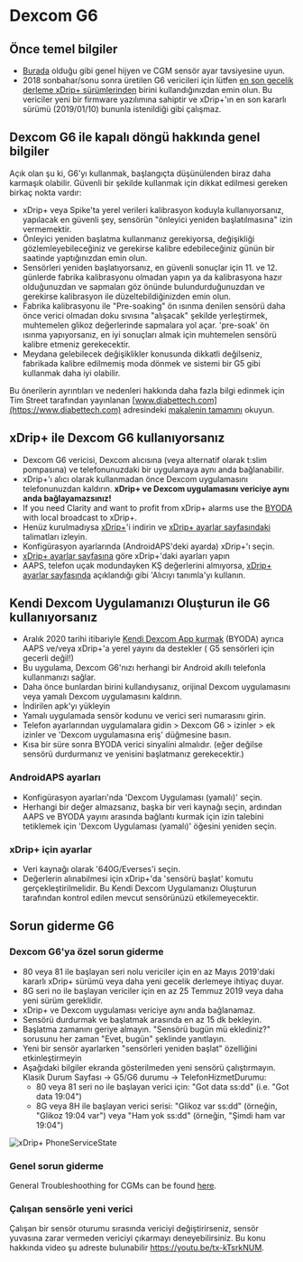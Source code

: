 # Dexcom G6

## Önce temel bilgiler

-   [Burada](../Hardware/GeneralCGMRecommendation.md) olduğu gibi genel hijyen ve CGM sensör ayar tavsiyesine uyun.
-   2018 sonbahar/sonu sonra üretilen G6 vericileri için lütfen [en son gecelik derleme xDrip+ sürümlerinden](https://github.com/NightscoutFoundation/xDrip/releases) birini kullandığınızdan emin olun. Bu vericiler yeni bir firmware yazılımına sahiptir ve xDrip+'ın en son kararlı sürümü (2019/01/10) bununla istenildiği gibi çalışmaz.

## Dexcom G6 ile kapalı döngü hakkında genel bilgiler

Açık olan şu ki, G6'yı kullanmak, başlangıçta düşünülenden biraz daha karmaşık olabilir. Güvenli bir şekilde kullanmak için dikkat edilmesi gereken birkaç nokta vardır:

-   xDrip+ veya Spike'ta yerel verileri kalibrasyon koduyla kullanıyorsanız, yapılacak en güvenli şey, sensörün "önleyici yeniden başlatılmasına" izin vermemektir.
-   Önleyici yeniden başlatma kullanmanız gerekiyorsa, değişikliği gözlemleyebileceğiniz ve gerekirse kalibre edebileceğiniz günün bir saatinde yaptığınızdan emin olun.
-   Sensörleri yeniden başlatıyorsanız, en güvenli sonuçlar için 11. ve 12. günlerde fabrika kalibrasyonu olmadan yapın ya da kalibrasyona hazır olduğunuzdan ve sapmaları göz önünde bulundurduğunuzdan ve gerekirse kalibrasyon ile düzeltebildiğinizden emin olun.
-   Fabrika kalibrasyonu ile "Pre-soaking" ön ısınma denilen sensörü daha önce verici olmadan doku sıvısına "alışacak" şekilde yerleştirmek, muhtemelen glikoz değerlerinde sapmalara yol açar. 'pre-soak' ön ısınma yapıyorsanız, en iyi sonuçları almak için muhtemelen sensörü kalibre etmeniz gerekecektir.
-   Meydana gelebilecek değişiklikler konusunda dikkatli değilseniz, fabrikada kalibre edilmemiş moda dönmek ve sistemi bir G5 gibi kullanmak daha iyi olabilir.

Bu önerilerin ayrıntıları ve nedenleri hakkında daha fazla bilgi edinmek için Tim Street tarafından yayınlanan [www.diabettech.com](https://www.diabettech.com) adresindeki [makalenin tamamını](https://www.diabettech.com/artificial-pancreas/diy-looping-and-cgm/) okuyun.

## xDrip+ ile Dexcom G6 kullanıyorsanız

-   Dexcom G6 vericisi, Dexcom alıcısına (veya alternatif olarak t:slim pompasına) ve telefonunuzdaki bir uygulamaya aynı anda bağlanabilir.
-   xDrip+'ı alıcı olarak kullanmadan önce Dexcom uygulamasını telefonunuzdan kaldırın. **xDrip+ ve Dexcom uygulamasını vericiye aynı anda bağlayamazsınız!**
-   If you need Clarity and want to profit from xDrip+ alarms use the [BYODA](../Hardware/DexcomG6.md#if-using-g6-with-build-your-own-dexcom-app) with local broadcast to xDrip+.
-   Henüz kurulmadıysa [xDrip+](https://github.com/NightscoutFoundation/xDrip)'i indirin ve [xDrip+ ayarlar sayfasındaki](../Configuration/xdrip.md) talimatları izleyin.
-   Konfigürasyon ayarlarında (AndroidAPS'deki ayarda) xDrip+'ı seçin.
-   [xDrip+ ayarlar sayfasına](../Configuration/xdrip.md) göre xDrip+'daki ayarları yapın
-   AAPS, telefon uçak modundayken KŞ değerlerini almıyorsa, [xDrip+ ayarlar sayfasında](../Configuration/xdrip.md) açıklandığı gibi 'Alıcıyı tanımla'yı kullanın.

## Kendi Dexcom Uygulamanızı Oluşturun ile G6 kullanıyorsanız

-   Aralık 2020 tarihi itibariyle [Kendi Dexcom App kurmak](https://docs.google.com/forms/d/e/1FAIpQLScD76G0Y-BlL4tZljaFkjlwuqhT83QlFM5v6ZEfO7gCU98iJQ/viewform?fbzx=2196386787609383750&fbclid=IwAR2aL8Cps1s6W8apUVK-gOqgGpA-McMPJj9Y8emf_P0-_gAsmJs6QwAY-o0) (BYODA) ayrıca AAPS ve/veya xDrip+'a yerel yayını da destekler ( G5 sensörleri için gecerli değil!)
-   Bu uygulama, Dexcom G6'nızı herhangi bir Android akıllı telefonla kullanmanızı sağlar.
-   Daha önce bunlardan birini kullandıysanız, orijinal Dexcom uygulamasını veya yamalı Dexcom uygulamasını kaldırın.
-   İndirilen apk'yı yükleyin
-   Yamalı uygulamada sensör kodunu ve verici seri numarasını girin.
-   Telefon ayarlarından uygulamalara gidin > Dexcom G6 > izinler > ek izinler ve 'Dexcom uygulamasına eriş' düğmesine basın.
-   Kısa bir süre sonra BYODA verici sinyalini almalıdır. (eğer değilse sensörü durdurmanız ve yenisini başlatmanız gerekecektir.)

### AndroidAPS ayarları

-   Konfigürasyon ayarları'nda 'Dexcom Uygulaması (yamalı)' seçin.
-   Herhangi bir değer almazsanız, başka bir veri kaynağı seçin, ardından AAPS ve BYODA yayını arasında bağlantı kurmak için izin talebini tetiklemek için 'Dexcom Uygulaması (yamalı)' öğesini yeniden seçin.

### xDrip+ için ayarlar

-   Veri kaynağı olarak '640G/Everses'i seçin.
-   Değerlerin alınabilmesi için xDrip+'da 'sensörü başlat' komutu gerçekleştirilmelidir. Bu Kendi Dexcom Uygulamanızı Oluşturun tarafından kontrol edilen mevcut sensörünüzü etkilemeyecektir.

## Sorun giderme G6

### Dexcom G6'ya özel sorun giderme

-   80 veya 81 ile başlayan seri nolu vericiler için en az Mayıs 2019'daki kararlı xDrip+ sürümü veya daha yeni gecelik derlemeye ihtiyaç duyar.
-   8G seri no ile başlayan vericiler için en az  25 Temmuz 2019 veya daha yeni sürüm gereklidir.
-   xDrip+ ve Dexcom uygulaması vericiye aynı anda bağlanamaz.
-   Sensörü durdurmak ve başlatmak arasında en az 15 dk bekleyin.
-   Başlatma ​​zamanını geriye almayın. "Sensörü bugün mü eklediniz?" sorusunu her zaman "Evet, bugün" şeklinde yanıtlayın.
-   Yeni bir sensör ayarlarken "sensörleri yeniden başlat" özelliğini etkinleştirmeyin
-   Aşağıdaki bilgiler ekranda gösterilmeden yeni sensörü çalıştırmayın. Klasik Durum Sayfası -> G5/G6 durumu -> TelefonHizmetDurumu:
    -   80 veya 81 seri no ile başlayan verici için: "Got data ss:dd" (i.e. "Got data 19:04")
    -   8G veya 8H ile başlayan verici serisi: "Glikoz var ss:dd" (örneğin, "Glikoz 19:04 var") veya "Ham yok ss:dd" (örneğin, "Şimdi ham var 19:04")

![xDrip+ PhoneServiceState](../images/xDrip_Dexcom_PhoneServiceState.png)

### Genel sorun giderme

General Troubleshoothing for CGMs can be found [here](./GeneralCGMRecommendation.html#troubleshooting).

### Çalışan sensörle yeni verici

Çalışan bir sensör oturumu sırasında vericiyi değiştirirseniz, sensör yuvasına zarar vermeden vericiyi çıkarmayı deneyebilirsiniz. Bu konu hakkında video şu adreste bulunabilir <https://youtu.be/tx-kTsrkNUM>.

